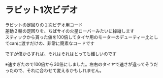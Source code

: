 # ラビット1次ビデオ
ラビットの足回りの１次ビデオ用コード  
差動２輪の足回りを、ちばサイの火星ローバーみたいに操縦します  
スティックから貰った値を100倍してタイヤ用のモーターのデューティー比としてcanに渡すだけの、非常に簡素なコードです  

ですが僕からすれば、それはそれはとっても難しいのです  

※速すぎたので100倍から30倍にしました。左右のタイヤで速さが違ってそうだったので、それに合わせて変えるかもしれません。
